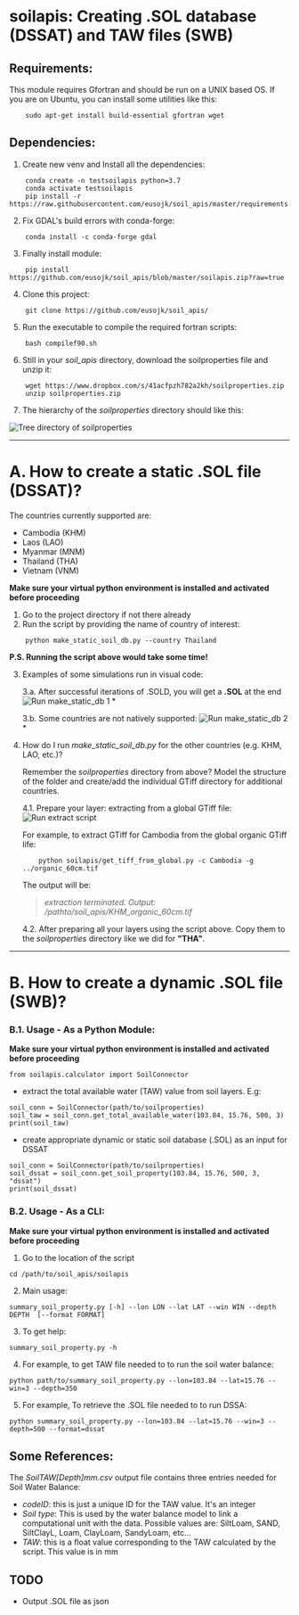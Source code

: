 soilapis: Creating .SOL database (DSSAT) and TAW files (SWB)
========


Requirements:
---
This module requires Gfortran and should be run on a UNIX based OS.
If you are on Ubuntu, you can install some utilities like this:
```
    sudo apt-get install build-essential gfortran wget
```



Dependencies:
---
1. Create new venv and Install all the dependencies:
```
    conda create -n testsoilapis python=3.7
    conda activate testsoilapis
    pip install -r https://raw.githubusercontent.com/eusojk/soil_apis/master/requirements.txt
```
2. Fix GDAL's build errors with conda-forge:
```
    conda install -c conda-forge gdal
```
3. Finally install module:
```
    pip install https://github.com/eusojk/soil_apis/blob/master/soilapis.zip?raw=true
```
4. Clone this project:
```
    git clone https://github.com/eusojk/soil_apis/
```
5. Run the executable to compile the required fortran scripts:
```
    bash compilef90.sh 
```
6. Still in your *soil_apis* directory, download the soilproperties file and unzip it:
```
    wget https://www.dropbox.com/s/41acfpzh782a2kh/soilproperties.zip
    unzip soilproperties.zip
```
7. The hierarchy of the *soilproperties* directory should like this:

![Tree directory of soilproperties](images/tree_soilp.PNG)


---
A. How to create a static .SOL file (DSSAT)?
===

The countries currently supported are: 
* Cambodia (KHM)
* Laos (LAO)
* Myanmar (MNM)
* Thailand (THA)
* Vietnam (VNM)

**Make sure your virtual python environment is installed and activated before proceeding**

1. Go to the project directory if not there already
2. Run the script by providing the name of country of interest:
```
    python make_static_soil_db.py --country Thailand
```
**P.S. Running the script above would take some time!**

3. Examples of some simulations run in visual code:
    
    3.a. After successful iterations of .SOLD, you will get a **.SOL** at the end
        ![Run make_static_db 1](images/run_script_vs1.png)
        *

    3.b. Some countries are not natively supported:
        ![Run make_static_db 2](images/run_script_france_vs.PNG)
        *

4. How do I run *make_static_soil_db.py* for the other countries (e.g. KHM, LAO, etc.)? 
    
    Remember the *soilproperties* directory from above? Model the structure of the folder and create/add the individual GTiff directory for additional countries.
    

    4.1. Prepare your layer: extracting from a global GTiff file:
    ![Run extract script](images/extract_code.PNG)

    For example, to extract GTiff for Cambodia from the global organic GTiff life:
    ```
        python soilapis/get_tiff_from_global.py -c Cambodia -g ../organic_60cm.tif
    ```
    The output will be:
    >
    > _extraction terminated. Output: /pathto/soil_apis/KHM_organic_60cm.tif_
    >


    4.2. After preparing all your layers using the script above. Copy them to the *soilproperties* directory like we did for **"THA"**. 


---
B. How to create a dynamic .SOL file (SWB)?
===

### B.1. Usage - As a Python Module:
<!-- --- -->

**Make sure your virtual python environment is installed and activated before proceeding**

```
from soilapis.calculator import SoilConnector
```
- extract the total available water (TAW) value from soil layers. E.g:
```
soil_conn = SoilConnector(path/to/soilproperties)
soil_taw = soil_conn.get_total_available_water(103.84, 15.76, 500, 3)
print(soil_taw)
```
- create appropriate dynamic or static soil database (.SOL) as an input for DSSAT 
```
soil_conn = SoilConnector(path/to/soilproperties)
soil_dssat = soil_conn.get_soil_property(103.84, 15.76, 500, 3, "dssat")
print(soil_dssat)
```


### B.2. Usage - As a CLI:
<!-- --- -->

**Make sure your virtual python environment is installed and activated before proceeding**

1. Go to the location of the script

```
cd /path/to/soil_apis/soilapis
```

2. Main usage:
```
summary_soil_property.py [-h] --lon LON --lat LAT --win WIN --depth DEPTH  [--format FORMAT]
```

3. To get help:

```
summary_soil_property.py -h
```

4. For example, to get TAW file needed to to run the soil water balance:
```
python path/to/summary_soil_property.py --lon=103.84 --lat=15.76 --win=3 --depth=350
```

5. For example, To retrieve the .SOL file needed to to run DSSA:
```
python summary_soil_property.py --lon=103.84 --lat=15.76 --win=3 --depth=500 --format=dssat
```


Some References:
---

The _SoilTAW[Depth]mm.csv_ output file contains three entries needed for Soil Water Balance:
* _codeID_: this is just a unique ID for the TAW value. It's an integer
* _Soil type_: This is used by the water balance model to link a computational unit with the data. Possible values are: SiltLoam, SAND, SiltClayL, Loam, ClayLoam, SandyLoam, etc...
* _TAW_: this is a float value corresponding to the TAW calculated by the script. This value is in mm


TODO
---
- Output .SOL file as json

